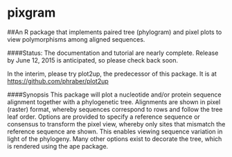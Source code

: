 # pixgram
##An R package that implements paired tree (phylogram) and pixel plots to view polymorphisms among aligned sequences.

####Status: The documentation and tutorial are nearly complete.  Release by June 12, 2015 is anticipated, so please check back soon.

In the interim, please try plot2up, the predecessor of this package.
It is at https://github.com/phraber/plot2up

####Synopsis
This package will plot a nucleotide and/or protein sequence alignment together with a phylogenetic tree.  Alignments are shown in pixel (raster) format, whereby sequences correspond to rows and follow the tree leaf order.  Options are provided to specify a reference sequence or consensus to transform the pixel view, whereby only sites that mismatch the reference sequence are shown.  This enables viewing sequence variation in light of the phylogeny.  Many other options exist to decorate the tree, which is rendered using the ape package.
